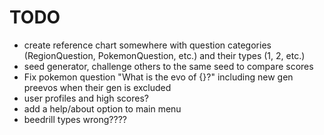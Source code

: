 # TODO

- create reference chart somewhere with question categories (RegionQuestion, PokemonQuestion, etc.) and their types (1, 2, etc.)
- seed generator, challenge others to the same seed to compare scores
- Fix pokemon question "What is the evo of {}?" including new gen preevos when their gen is excluded
- user profiles and high scores?
- add a help/about option to main menu
- beedrill types wrong????
